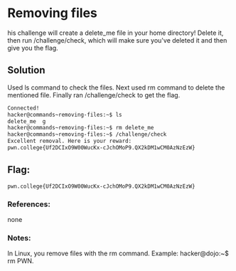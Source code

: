 # Removing files
his challenge will create a delete_me file in your home directory! Delete it, then run /challenge/check, which will make sure you've deleted it and then give you the flag.

## Solution
Used ls command to check the files. Next used rm command to delete the mentioned file. Finally ran /challenge/check to get the flag.

```sh
Connected!
hacker@commands~removing-files:~$ ls
delete_me  g
hacker@commands~removing-files:~$ rm delete_me
hacker@commands~removing-files:~$ /challenge/check
Excellent removal. Here is your reward:
pwn.college{Uf2DCIxO9W00WucKx-cJchOMoP9.QX2kDM1wCM0AzNzEzW}
```

## Flag: 

```
pwn.college{Uf2DCIxO9W00WucKx-cJchOMoP9.QX2kDM1wCM0AzNzEzW}
```

### References:
none

### Notes:
In Linux, you remove files with the rm command. Example: hacker@dojo:~$ rm PWN.
